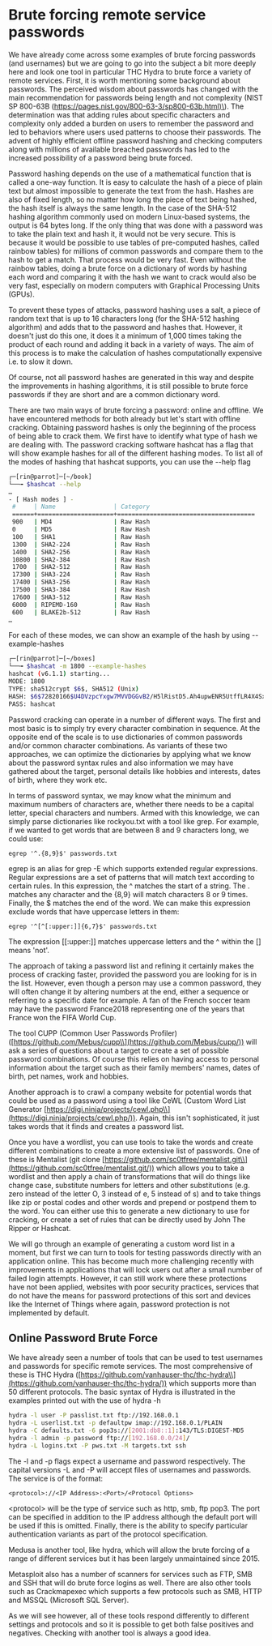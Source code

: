 # Brute forcing remote service passwords

We have already come across some examples of brute forcing passwords (and usernames) but we are going to go into the subject a bit more deeply here and look one tool in particular THC Hydra to brute force a variety of remote services. First, it is worth mentioning some background about passwords. The perceived wisdom about passwords has changed with the main recommendation for passwords being length and not complexity (NIST SP 800-63B ([https://pages.nist.gov/800-63-3/sp800-63b.html)\\](https://pages.nist.gov/800-63-3/sp800-63b.html\)/)). The determination was that adding rules about specific characters and complexity only added a burden on users to remember the password and led to behaviors where users used patterns to choose their passwords. The advent of highly efficient offline password hashing and checking computers along with millions of available breached passwords has led to the increased possibility of a password being brute forced.

Password hashing depends on the use of a mathematical function that is called a one-way function. It is easy to calculate the hash of a piece of plain text but almost impossible to generate the text from the hash. Hashes are also of fixed length, so no matter how long the piece of text being hashed, the hash itself is always the same length. In the case of the SHA-512 hashing algorithm commonly used on modern Linux-based systems, the output is 64 bytes long. If the only thing that was done with a password was to take the plain text and hash it, it would not be very secure. This is because it would be possible to use tables of pre-computed hashes, called rainbow tables) for millions of common passwords and compare them to the hash to get a match. That process would be very fast. Even without the rainbow tables, doing a brute force on a dictionary of words by hashing each word and comparing it with the hash we want to crack would also be very fast, especially on modern computers with Graphical Processing Units (GPUs).

To prevent these types of attacks, password hashing uses a salt, a piece of random text that is up to 16 characters long (for the SHA-512 hashing algorithm) and adds that to the password and hashes that. However, it doesn't just do this one, it does it a minimum of 1,000 times taking the product of each round and adding it back in a variety of ways. The aim of this process is to make the calculation of hashes computationally expensive i.e. to slow it down.

Of course, not all password hashes are generated in this way and despite the improvements in hashing algorithms, it is still possible to brute force passwords if they are short and are a common dictionary word.

There are two main ways of brute forcing a password: online and offline. We have encountered methods for both already but let's start with offline cracking. Obtaining password hashes is only the beginning of the process of being able to crack them. We first have to identify what type of hash we are dealing with. The password cracking software hashcat has a flag that will show example hashes for all of the different hashing modes. To list all of the modes of hashing that hashcat supports, you can use the --help flag

```bash
┌─[rin@parrot]─[~/book]
└──╼ $hashcat --help
…
- [ Hash modes ] -
 #     | Name                | Category
 ======+=====================+======================================
 900   | MD4                 | Raw Hash
 0     | MD5                 | Raw Hash
 100   | SHA1                | Raw Hash
 1300  | SHA2-224            | Raw Hash
 1400  | SHA2-256            | Raw Hash
 10800 | SHA2-384            | Raw Hash
 1700  | SHA2-512            | Raw Hash
 17300 | SHA3-224            | Raw Hash
 17400 | SHA3-256            | Raw Hash
 17500 | SHA3-384            | Raw Hash
 17600 | SHA3-512            | Raw Hash
 6000  | RIPEMD-160          | Raw Hash
 600   | BLAKE2b-512         | Raw Hash
…
```

For each of these modes, we can show an example of the hash by using --example-hashes

```bash
┌─[rin@parrot]─[~/boxes]
└──╼ $hashcat -m 1800 --example-hashes
hashcat (v6.1.1) starting...
MODE: 1800
TYPE: sha512crypt $6$, SHA512 (Unix)
HASH: $6$72820166$U4DVzpcYxgw7MVVDGGvB2/H5lRistD5.Ah4upwENR5UtffLR4X4SxSzfREv8z6wVl0jRFX40/KnYVvK4829kD1
PASS: hashcat
```

Password cracking can operate in a number of different ways. The first and most basic is to simply try every character combination in sequence. At the opposite end of the scale is to use dictionaries of common passwords and/or common character combinations. As variants of these two approaches, we can optimize the dictionaries by applying what we know about the password syntax rules and also information we may have gathered about the target, personal details like hobbies and interests, dates of birth, where they work etc.

In terms of password syntax, we may know what the minimum and maximum numbers of characters are, whether there needs to be a capital letter, special characters and numbers. Armed with this knowledge, we can simply parse dictionaries like rockyou.txt with a tool like grep. For example, if we wanted to get words that are between 8 and 9 characters long, we could use:

`egrep '^.{8,9}$' passwords.txt`

egrep is an alias for grep -E which supports extended regular expressions. Regular expressions are a set of patterns that will match text according to certain rules. In this expression, the ^ matches the start of a string. The . matches any character and the {8,9} will match characters 8 or 9 times. Finally, the $ matches the end of the word. We can make this expression exclude words that have uppercase letters in them:

`egrep '^[^[:upper:]]{6,7}$' passwords.txt`

The expression \[\[:upper:]] matches uppercase letters and the ^ within the \[] means 'not'.

The approach of taking a password list and refining it certainly makes the process of cracking faster, provided the password you are looking for is in the list. However, even though a person may use a common password, they will often change it by altering numbers at the end, either a sequence or referring to a specific date for example. A fan of the French soccer team may have the password France2018 representing one of the years that France won the FIFA World Cup.

The tool CUPP (Common User Passwords Profiler) ([https://github.com/Mebus/cupp\\](https://github.com/Mebus/cupp/)) will ask a series of questions about a target to create a set of possible password combinations. Of course this relies on having access to personal information about the target such as their family members' names, dates of birth, pet names, work and hobbies.

Another approach is to crawl a company website for potential words that could be used as a password using a tool like CeWL (Custom Word List Generator [https://digi.ninja/projects/cewl.php\\](https://digi.ninja/projects/cewl.php/)). Again, this isn't sophisticated, it just takes words that it finds and creates a password list.

Once you have a wordlist, you can use tools to take the words and create different combinations to create a more extensive list of passwords. One of these is Mentalist (git clone [https://github.com/sc0tfree/mentalist.git\\](https://github.com/sc0tfree/mentalist.git/)) which allows you to take a wordlist and then apply a chain of transformations that will do things like change case, substitute numbers for letters and other substitutions (e.g. zero instead of the letter O, 3 instead of e, 5 instead of s) and to take things like zip or postal codes and other words and prepend or postpend them to the word. You can either use this to generate a new dictionary to use for cracking, or create a set of rules that can be directly used by John The Ripper or Hashcat.

We will go through an example of generating a custom word list in a moment, but first we can turn to tools for testing passwords directly with an application online. This has become much more challenging recently with improvements in applications that will lock users out after a small number of failed login attempts. However, it can still work where these protections have not been applied, websites with poor security practices, services that do not have the means for password protections of this sort and devices like the Internet of Things where again, password protection is not implemented by default.

## Online Password Brute Force

We have already seen a number of tools that can be used to test usernames and passwords for specific remote services. The most comprehensive of these is THC Hydra ([https://github.com/vanhauser-thc/thc-hydra\\](https://github.com/vanhauser-thc/thc-hydra/)) which supports more than 50 different protocols. The basic syntax of Hydra is illustrated in the examples printed out with the use of hydra -h

```bash
hydra -l user -P passlist.txt ftp://192.168.0.1
hydra -L userlist.txt -p defaultpw imap://192.168.0.1/PLAIN
hydra -C defaults.txt -6 pop3s://[2001:db8::1]:143/TLS:DIGEST-MD5
hydra -l admin -p password ftp://[192.168.0.0/24]/
hydra -L logins.txt -P pws.txt -M targets.txt ssh
```

The -l and -p flags expect a username and password respectively. The capital versions -L and -P will accept files of usernames and passwords. The service is of the format:

`<protocol>://<IP Address>:<Port>/<Protocol Options>`

\<protocol> will be the type of service such as http, smb, ftp pop3. The port can be specified in addition to the IP address although the default port will be used if this is omitted. Finally, there is the ability to specify particular authentication variants as part of the protocol specification.

Medusa is another tool, like hydra, which will allow the brute forcing of a range of different services but it has been largely unmaintained since 2015.

Metasploit also has a number of scanners for services such as FTP, SMB and SSH that will do brute force logins as well. There are also other tools such as Crackmapexec which supports a few protocols such as SMB, HTTP and MSSQL (Microsoft SQL Server).

As we will see however, all of these tools respond differently to different settings and protocols and so it is possible to get both false positives and negatives. Checking with another tool is always a good idea.
